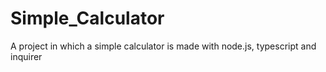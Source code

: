 # Simple_Calculator 
A project in which a simple calculator is made with node.js, typescript and inquirer
